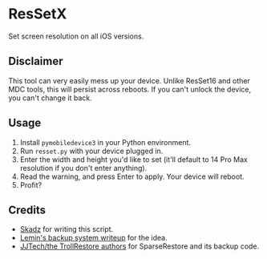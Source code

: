 # ResSetX
Set screen resolution on all iOS versions.

## Disclaimer
This tool can very easily mess up your device. Unlike ResSet16 and other MDC tools, this will persist across reboots. If you can't unlock the device, you can't change it back.

## Usage
1. Install `pymobiledevice3` in your Python environment.
2. Run `resset.py` with your device plugged in.
3. Enter the width and height you'd like to set (it'll default to 14 Pro Max resolution if you don't enter anything).
4. Read the warning, and press Enter to apply. Your device will reboot.
5. Profit?

## Credits
- [Skadz](https://github.com/skadz108) for writing this script.
- [Lemin's backup system writeup](https://gist.github.com/leminlimez/c602c067349140fe979410ef69d39c28#managed-preferences-domain) for the idea.
- [JJTech/the TrollRestore authors](https://github.com/JJTech0130/TrollRestore) for SparseRestore and its backup code.
